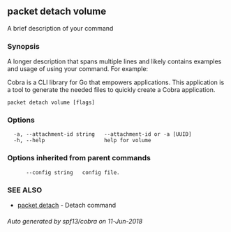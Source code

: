 ## packet detach volume

A brief description of your command

### Synopsis

A longer description that spans multiple lines and likely contains examples
and usage of using your command. For example:

Cobra is a CLI library for Go that empowers applications.
This application is a tool to generate the needed files
to quickly create a Cobra application.

```
packet detach volume [flags]
```

### Options

```
  -a, --attachment-id string   --attachment-id or -a [UUID]
  -h, --help                   help for volume
```

### Options inherited from parent commands

```
      --config string   config file.
```

### SEE ALSO

* [packet detach](packet_detach.md)	 - Detach command

###### Auto generated by spf13/cobra on 11-Jun-2018
